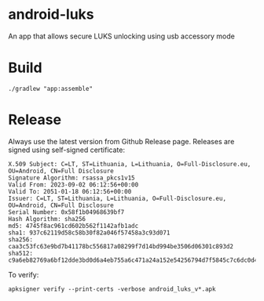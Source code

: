 # android-luks

An app that allows secure LUKS unlocking using usb accessory mode

# Build

```
./gradlew "app:assemble"
```

# Release

Always use the latest version from Github Release page.
Releases are signed using self-signed certificate:

```
X.509 Subject: C=LT, ST=Lithuania, L=Lithuania, O=Full-Disclosure.eu, OU=Android, CN=Full Disclosure
Signature Algorithm: rsassa_pkcs1v15
Valid From: 2023-09-02 06:12:56+00:00
Valid To: 2051-01-18 06:12:56+00:00
Issuer: C=LT, ST=Lithuania, L=Lithuania, O=Full-Disclosure.eu, OU=Android, CN=Full Disclosure
Serial Number: 0x58f1b04968639bf7
Hash Algorithm: sha256
md5: 4745f8ac961cd602b562f1142afb1adc
sha1: 937c62119d58c58b30f82a046f57458a3c93d071
sha256: caa3c53fc63e9bd7b41178bc556817a08299f7d14bd994be3506d06301c893d2
sha512: c9a6eb82769a6bf12dde3bd0d6a4eb755a6c471a24a152e54256794d7f5845c7c6dc0d4788c3420915e83cf3f0e322bd01d78bfe4779df0390675fb9adc609a5
```
To verify:
```
apksigner verify --print-certs -verbose android_luks_v*.apk
```

